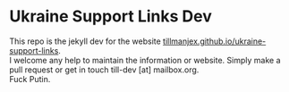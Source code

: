 # Ukraine Support Links Dev

This repo is the jekyll dev for the website [tillmanjex.github.io/ukraine-support-links](https://tillmanjex.github.io/ukraine-support-links/).    
I welcome any help to maintain the information or website. Simply make a pull request or get in touch till-dev [at] mailbox.org.    
Fuck Putin. 